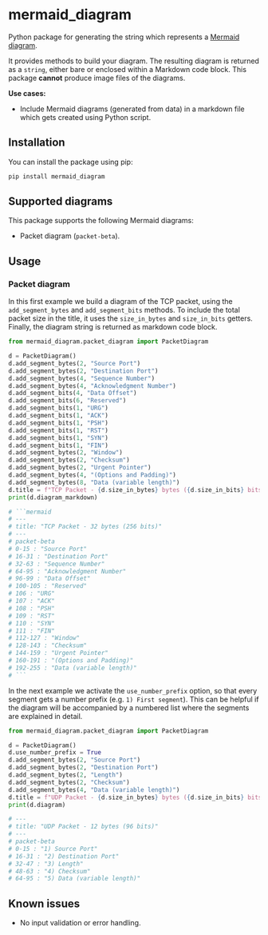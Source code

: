# mermaid_diagram

Python package for generating the string which represents a [Mermaid diagram](https://mermaid.js.org).

It provides methods to build your diagram. The resulting diagram is returned
as a `string`, either bare or enclosed within a Markdown code block.
This package **cannot** produce image files of the diagrams.

**Use cases:**

- Include Mermaid diagrams (generated from data) in a markdown file
  which gets created using Python script.

## Installation

You can install the package using pip:

```bash
pip install mermaid_diagram
```

## Supported diagrams

This package supports the following Mermaid diagrams:

-  Packet diagram (`packet-beta`).

## Usage

### Packet diagram

In this first example we build a diagram of the TCP packet,
using the `add_segment_bytes` and `add_segment_bits` methods.
To include the total packet size in the title, it uses the `size_in_bytes` and
`size_in_bits` getters.
Finally, the diagram string is returned as markdown code block.

```py
from mermaid_diagram.packet_diagram import PacketDiagram

d = PacketDiagram()
d.add_segment_bytes(2, "Source Port")
d.add_segment_bytes(2, "Destination Port")
d.add_segment_bytes(4, "Sequence Number")
d.add_segment_bytes(4, "Acknowledgment Number")
d.add_segment_bits(4, "Data Offset")
d.add_segment_bits(6, "Reserved")
d.add_segment_bits(1, "URG")
d.add_segment_bits(1, "ACK")
d.add_segment_bits(1, "PSH")
d.add_segment_bits(1, "RST")
d.add_segment_bits(1, "SYN")
d.add_segment_bits(1, "FIN")
d.add_segment_bytes(2, "Window")
d.add_segment_bytes(2, "Checksum")
d.add_segment_bytes(2, "Urgent Pointer")
d.add_segment_bytes(4, "(Options and Padding)")
d.add_segment_bytes(8, "Data (variable length)")
d.title = f"TCP Packet - {d.size_in_bytes} bytes ({d.size_in_bits} bits)"
print(d.diagram_markdown)

# ```mermaid
# ---
# title: "TCP Packet - 32 bytes (256 bits)"
# ---
# packet-beta
# 0-15 : "Source Port"
# 16-31 : "Destination Port"
# 32-63 : "Sequence Number"
# 64-95 : "Acknowledgment Number"
# 96-99 : "Data Offset"
# 100-105 : "Reserved"
# 106 : "URG"
# 107 : "ACK"
# 108 : "PSH"
# 109 : "RST"
# 110 : "SYN"
# 111 : "FIN"
# 112-127 : "Window"
# 128-143 : "Checksum"
# 144-159 : "Urgent Pointer"
# 160-191 : "(Options and Padding)"
# 192-255 : "Data (variable length)"
# ```
```

In the next example we activate the `use_number_prefix` option, so that every
segment gets a number prefix (e.g. `1) First segment`).
This can be helpful if the diagram will be accompanied by a numbered list
where the segments are explained in detail.

```py
from mermaid_diagram.packet_diagram import PacketDiagram

d = PacketDiagram()
d.use_number_prefix = True
d.add_segment_bytes(2, "Source Port")
d.add_segment_bytes(2, "Destination Port")
d.add_segment_bytes(2, "Length")
d.add_segment_bytes(2, "Checksum")
d.add_segment_bytes(4, "Data (variable length)")
d.title = f"UDP Packet - {d.size_in_bytes} bytes ({d.size_in_bits} bits)"
print(d.diagram)

# ---
# title: "UDP Packet - 12 bytes (96 bits)"
# ---
# packet-beta
# 0-15 : "1) Source Port"
# 16-31 : "2) Destination Port"
# 32-47 : "3) Length"
# 48-63 : "4) Checksum"
# 64-95 : "5) Data (variable length)"
```

## Known issues

- No input validation or error handling.
